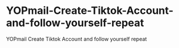 # YOPmail-Create-Tiktok-Account-and-follow-yourself-repeat
YOPmail Create Tiktok Account and follow yourself repeat
